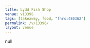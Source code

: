 ```yaml
---
title: Lydd Fish Shop
venue: v13396
tags: [takeaway, food, "fhrs:480362"]
permalink: /v/13396/
layout: venue
---
```

null